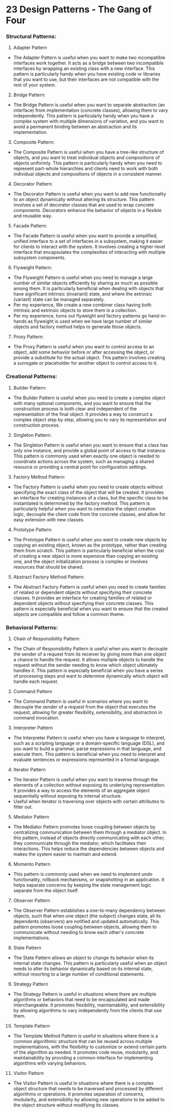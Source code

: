 # 23 Design Patterns - The Gang of Four

### Structural Patterns:
1. Adapter Pattern
* The Adapter Pattern is useful when you want to make two incompatible interfaces work together. It acts as a bridge between two incompatible interfaces by wrapping an existing class with a new interface. This pattern is particularly handy when you have existing code or libraries that you want to use, but their interfaces are not compatible with the rest of your system.
2. Bridge Pattern:
* The Bridge Pattern is useful when you want to separate abstraction (an interface) from implementation (concrete classes), allowing them to vary independently. This pattern is particularly handy when you have a complex system with multiple dimensions of variation, and you want to avoid a permanent binding between an abstraction and its implementation.
3. Composite Pattern:
* The Composite Pattern is useful when you have a tree-like structure of objects, and you want to treat individual objects and compositions of objects uniformly. This pattern is particularly handy when you need to represent part-whole hierarchies and clients need to work with both individual objects and compositions of objects in a consistent manner.
4. Decorator Pattern:
* The Decorator Pattern is useful when you want to add new functionality to an object dynamically without altering its structure. This pattern involves a set of decorator classes that are used to wrap concrete components. Decorators enhance the behavior of objects in a flexible and reusable way.
5. Facade Pattern:
* The Facade Pattern is useful when you want to provide a simplified, unified interface to a set of interfaces in a subsystem, making it easier for clients to interact with the system. It involves creating a higher-level interface that encapsulates the complexities of interacting with multiple subsystem components.
6. Flyweight Pattern: 
* The Flyweight Pattern is useful when you need to manage a large number of similar objects efficiently by sharing as much as possible among them. It is particularly beneficial when dealing with objects that have significant intrinsic (invariant) state, and where the extrinsic (variant) state can be managed separately. 
* Per my experience, We create a new combiner class having both intrinsic and extrinsic objects to store them in a collection. 
* Per my experience, turns out flyweight and factory patterns go hand-in-hands as flyweight is used when we have large number of similar objects and factory method helps to generate those objects.
7. Proxy Pattern:
* The Proxy Pattern is useful when you want to control access to an object, add some behavior before or after accessing the object, or provide a substitute for the actual object. This pattern involves creating a surrogate or placeholder for another object to control access to it.


### Creational Patterns:
1. Builder Pattern:
* The Builder Pattern is useful when you need to create a complex object with many optional components, and you want to ensure that the construction process is both clear and independent of the representation of the final object. It provides a way to construct a complex object step by step, allowing you to vary its representation and construction process.
2. Singleton Pattern:
* The Singleton Pattern is useful when you want to ensure that a class has only one instance, and provide a global point of access to that instance. This pattern is commonly used when exactly one object is needed to coordinate actions across the system, such as managing a shared resource or providing a central point for configuration settings.
3. Factory Method Pattern:
* The Factory Pattern is useful when you need to create objects without specifying the exact class of the object that will be created. It provides an interface for creating instances of a class, but the specific class to be instantiated is determined by the factory method. This pattern is particularly helpful when you want to centralize the object creation logic, decouple the client code from the concrete classes, and allow for easy extension with new classes.
4. Prototype Pattern:
* The Prototype Pattern is useful when you want to create new objects by copying an existing object, known as the prototype, rather than creating them from scratch. This pattern is particularly beneficial when the cost of creating a new object is more expensive than copying an existing one, and the object initialization process is complex or involves resources that should be shared.
5. Abstract Factory Method Pattern:
* The Abstract Factory Pattern is useful when you need to create families of related or dependent objects without specifying their concrete classes. It provides an interface for creating families of related or dependent objects without specifying their concrete classes. This pattern is especially beneficial when you want to ensure that the created objects are compatible and follow a common theme.


### Behavioral Patterns:
1. Chain of Responsibility Pattern:
* The Chain of Responsibility Pattern is useful when you want to decouple the sender of a request from its receiver by giving more than one object a chance to handle the request. It allows multiple objects to handle the request without the sender needing to know which object ultimately handles it. This pattern is especially beneficial when you have a series of processing steps and want to determine dynamically which object will handle each request.
2. Command Pattern
* The Command Pattern is useful in scenarios where you want to decouple the sender of a request from the object that executes the request, allowing for greater flexibility, extensibility, and abstraction in command invocation.
3. Interpreter Pattern
* The Interpreter Pattern is useful when you have a language to interpret, such as a scripting language or a domain-specific language (DSL), and you want to build a grammar, parse expressions in that language, and execute them. This pattern is beneficial when you need to interpret and evaluate sentences or expressions represented in a formal language.
4. Iterator Pattern
* The Iterator Pattern is useful when you want to traverse through the elements of a collection without exposing its underlying representation. It provides a way to access the elements of an aggregate object sequentially without exposing its internal structure. 
* Useful when iterator is traversing over objects with certain attributes to filter out.
5. Mediator Pattern
* The Mediator Pattern promotes loose coupling between objects by centralizing communication between them through a mediator object. In this pattern, instead of objects directly communicating with each other, they communicate through the mediator, which facilitates their interactions. This helps reduce the dependencies between objects and makes the system easier to maintain and extend. 
6. Momento Pattern
* This pattern is commonly used when we need to implement undo functionality, rollback mechanisms, or snapshotting in an application. It helps separate concerns by keeping the state management logic separate from the object itself.
7. Observer Pattern
* The Observer Pattern establishes a one-to-many dependency between objects, such that when one object (the subject) changes state, all its dependents (observers) are notified and updated automatically. This pattern promotes loose coupling between objects, allowing them to communicate without needing to know each other's concrete implementations.
8. State Pattern
* The State Pattern allows an object to change its behavior when its internal state changes. This pattern is particularly useful when an object needs to alter its behavior dynamically based on its internal state, without resorting to a large number of conditional statements.
9. Strategy Pattern
* The Strategy Pattern is useful in situations where there are multiple algorithms or behaviors that need to be encapsulated and made interchangeable. It promotes flexibility, maintainability, and extensibility by allowing algorithms to vary independently from the clients that use them.
10. Template Pattern
* The Template Method Pattern is useful in situations where there is a common algorithmic structure that can be reused across multiple implementations, with the flexibility to customize or extend certain parts of the algorithm as needed. It promotes code reuse, modularity, and maintainability by providing a common interface for implementing algorithms with varying behaviors.
11. Visitor Pattern
* The Visitor Pattern is useful in situations where there is a complex object structure that needs to be traversed and processed by different algorithms or operations. It promotes separation of concerns, modularity, and extensibility by allowing new operations to be added to the object structure without modifying its classes.